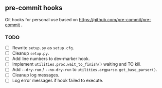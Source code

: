 ## pre-commit hooks

Git hooks for personal use based on https://github.com/pre-commit/pre-commit .

### TODO

- [ ] Rewrite `setup.py` as `setup.cfg`.
- [ ] Cleanup `setup.py`.
- [ ] Add line numbers to dev-marker hook.
- [ ] Implement `utilities.proc.wait_to_finish()` waiting and TO kill.
- [ ] Add `--dry-run` / `--no-dry-run` to `utilities.argparse.get_base_parser()`.
- [ ] Cleanup log messages.
- [ ] Log error messages if hook failed to execute.
